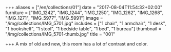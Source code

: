 +++
aliases = ["/en/collections/01"]
date = "2017-08-04T11:54:32+02:00"
furniture = ["IMG_1242", "IMG_1244", "IMG_1250", "IMG_1262", "IMG_1268", "IMG_1271", "IMG_5977", "IMG_5991"]
image = "/img/collections/IMG_5701.jpg"
includes = ["1 chair", "1 armchair", "1 desk", "1 bookshelf", "1 stool", "1 bedside table", "1 bed", "1 bureau"]
thumbnail = "/img/collections/IMG_5701-thumb.jpg"
title = "001"

+++
A mix of old and new, this room has a lot of contrast and color.